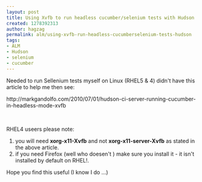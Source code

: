 ```yaml
---
layout: post
title: Using Xvfb to run headless cucumber/selenium tests with Hudson
created: 1278392313
author: hagzag
permalink: alm/using-xvfb-run-headless-cucumberselenium-tests-hudson
tags:
- ALM
- Hudson
- selenium
- cucumber
---
```

<p>Needed to run Sellenium tests myself on Linux (RHEL5 &amp; 4) didn't have this article to help me then see:</p>
<p>http://markgandolfo.com/2010/07/01/hudson-ci-server-running-cucumber-in-headless-mode-xvfb</p>
<p>&nbsp;</p>
<p>RHEL4 useers please note:</p>
<ol>
    <li>you will need&nbsp;<strong>xorg-x11-Xvfb</strong> and not <strong>xorg-x11-server-Xvfb</strong> as stated in the above article.</li>
    <li>if you need Firefox (well who doesen't <img src="http://www.tikalk.com/sites/all/modules/fckeditor/fckeditor/editor/images/smiley/msn/wink_smile.gif" alt="" />) make sure you install it - it isn't installed by default on RHEL!.</li>
</ol>
<p>Hope you find this useful (I know I do ...)</p>
